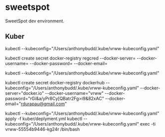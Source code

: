 # sweetspot
SweetSpot dev environment.




## Kuber 

kubectl --kubeconfig="/Users/anthonybudd/.kube/vrww-kubeconfig.yaml"





kubectl create secret docker-registry regcred --docker-server=<your-registry-server> --docker-username=<your-name> --docker-password=<your-pword> --docker-email=<your-email>

kubectl --kubeconfig="/Users/anthonybudd/.kube/vrww-kubeconfig.yaml" 


kubectl create secret docker-registry dockerhub --kubeconfig="/Users/anthonybudd/.kube/vrww-kubeconfig.yaml" --docker-server="docker.io" --docker-username="vrww" --docker-password="rGi&a/yPr8Cy[QBatr2Fg>i9&82xAC" --docker-email="rdurapau@gmail.com"


kubectl --kubeconfig="/Users/anthonybudd/.kube/vrww-kubeconfig.yaml" apply -f kuber/deplyment.yml
kubectl --kubeconfig="/Users/anthonybudd/.kube/vrww-kubeconfig.yaml" exec -ti vrww-55554b9446-kg24r /bin/bash
